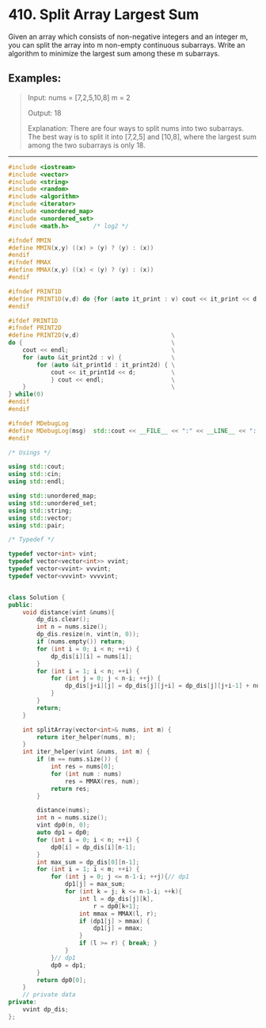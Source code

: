 # 410. Split Array Largest Sum
Given an array which consists of non-negative integers and an integer m, you can split the array into m non-empty continuous subarrays. Write an algorithm to minimize the largest sum among these m subarrays.
## Examples:
> Input:
> nums = [7,2,5,10,8]
> m = 2
>
> Output:
> 18
>
> Explanation:
> There are four ways to split nums into two subarrays.
> The best way is to split it into [7,2,5] and [10,8],
> where the largest sum among the two subarrays is only 18.

_______________

```cpp
#include <iostream>
#include <vector>
#include <string>
#include <random>
#include <algorithm>
#include <iterator>
#include <unordered_map>
#include <unordered_set>
#include <math.h>       /* log2 */

#ifndef MMIN
#define MMIN(x,y) ((x) > (y) ? (y) : (x))
#endif
#ifndef MMAX
#define MMAX(x,y) ((x) < (y) ? (y) : (x))
#endif

#ifndef PRINT1D
#define PRINT1D(v,d) do {for (auto it_print : v) cout << it_print << d; cout << endl;}while(0)
#endif

#ifdef PRINT1D
#ifndef PRINT2D
#define PRINT2D(v,d)                          \
do {                                          \
    cout << endl;                             \
    for (auto &it_print2d : v) {              \
        for (auto &it_print1d : it_print2d) { \
            cout << it_print1d << d;          \
            } cout << endl;                   \
    }                                         \
} while(0)
#endif
#endif

#ifndef MDebugLog
#define MDebugLog(msg)  std::cout << __FILE__ << ":" << __LINE__ << ": " << msg
#endif

/* Usings */

using std::cout;
using std::cin;
using std::endl;

using std::unordered_map;
using std::unordered_set;
using std::string;
using std::vector;
using std::pair;

/* Typedef */

typedef vector<int> vint;
typedef vector<vector<int>> vvint;
typedef vector<vvint> vvvint;
typedef vector<vvvint> vvvvint;


class Solution {
public:
    void distance(vint &nums){
        dp_dis.clear();
        int n = nums.size();
        dp_dis.resize(n, vint(n, 0));
        if (nums.empty()) return;
        for (int i = 0; i < n; ++i) {
            dp_dis[i][i] = nums[i];
        }
        for (int i = 1; i < n; ++i) {
            for (int j = 0; j < n-i; ++j) {
                dp_dis[j+i][j] = dp_dis[j][j+i] = dp_dis[j][j+i-1] + nums[j+i];
            }
        }
        return;
    }

    int splitArray(vector<int>& nums, int m) {
        return iter_helper(nums, m);
    }
    int iter_helper(vint &nums, int m) {
        if (m == nums.size()) {
            int res = nums[0];
            for (int num : nums)
                res = MMAX(res, num);
            return res;
        }

        distance(nums);
        int n = nums.size();
        vint dp0(n, 0);
        auto dp1 = dp0;
        for (int i = 0; i < n; ++i) {
            dp0[i] = dp_dis[i][n-1];
        }
        int max_sum = dp_dis[0][n-1];
        for (int i = 1; i < m; ++i) {
            for (int j = 0; j <= n-1-i; ++j){// dp1
                dp1[j] = max_sum;
                for (int k = j; k <= n-1-i; ++k){
                    int l = dp_dis[j][k],
                        r = dp0[k+1];
                    int mmax = MMAX(l, r);
                    if (dp1[j] > mmax) {
                        dp1[j] = mmax;
                    }
                    if (l >= r) { break; }
                }
            }// dp1
            dp0 = dp1;
        }
        return dp0[0];
    }
    // private data
private:
    vvint dp_dis;
};
```
